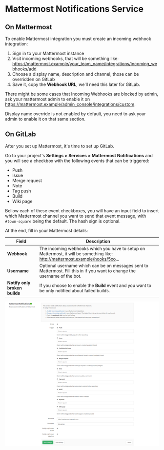 # Mattermost Notifications Service

## On Mattermost

To enable Mattermost integration you must create an incoming webhook integration:

1. Sign in to your Mattermost instance
1. Visit incoming webhooks, that will be something like: https://mattermost.example/your_team_name/integrations/incoming_webhooks/add
1. Choose a display name, description and channel, those can be overridden on GitLab
1. Save it, copy the **Webhook URL**, we'll need this later for GitLab.

There might be some cases that Incoming Webhooks are blocked by admin, ask your mattermost admin to enable
it on https://mattermost.example/admin_console/integrations/custom.

Display name override is not enabled by default, you need to ask your admin to enable it on that same section.

## On GitLab

After you set up Mattermost, it's time to set up GitLab.

Go to your project's **Settings > Services > Mattermost Notifications** and you will see a
checkbox with the following events that can be triggered:

- Push
- Issue
- Merge request
- Note
- Tag push
- Build
- Wiki page

Bellow each of these event checkboxes, you will have an input field to insert
which Mattermost channel you want to send that event message, with `#town-square`
being the default. The hash sign is optional.

At the end, fill in your Mattermost details:

| Field | Description |
| ----- | ----------- |
| **Webhook**  | The incoming webhooks which you have to setup on Mattermost, it will be something like: http://mattermost.example/hooks/5xo... |
| **Username** | Optional username which can be on messages sent to Mattermost. Fill this in if you want to change the username of the bot. |
| **Notify only broken builds** | If you choose to enable the **Build** event and you want to be only notified about failed builds. |


![Mattermost configuration](img/mattermost_configuration.png)
